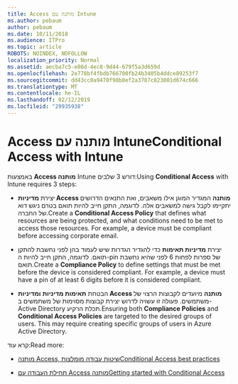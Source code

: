 ```yaml
---
title: Access מותנה עם Intune
ms.author: pebaum
author: pebaum
ms.date: 10/11/2018
ms.audience: ITPro
ms.topic: article
ROBOTS: NOINDEX, NOFOLLOW
localization_priority: Normal
ms.assetid: aecba7c5-e86d-4ec8-9d44-679f5a3d659d
ms.openlocfilehash: 2e778bf4fbdb766700fb24b3405b4ddce89253f7
ms.sourcegitcommit: dd43cc0a9470f98b8ef2a3787c823801d674c666
ms.translationtype: MT
ms.contentlocale: he-IL
ms.lasthandoff: 02/12/2019
ms.locfileid: "29935938"
---
```

# <a name="conditional-access-with-intune"></a><span data-ttu-id="b8a33-102">Access מותנה עם Intune</span><span class="sxs-lookup"><span data-stu-id="b8a33-102">Conditional Access with Intune</span></span>

<span data-ttu-id="b8a33-103">באמצעות **Access מותנה** Intune דורש 3 שלבים:</span><span class="sxs-lookup"><span data-stu-id="b8a33-103">Using **Conditional Access** with Intune requires 3 steps:</span></span> 
  
- <span data-ttu-id="b8a33-p101">יצירת **מדיניות Access מותנה** המגדיר המוגן אילו משאבים, ואת התנאים הדרושים יתקיימו לקבל גישה למשאבים אלה. לדוגמה, התקן חייב להיות תואם בטרם ניגש דוא של החברה.</span><span class="sxs-lookup"><span data-stu-id="b8a33-p101">Create a **Conditional Access Policy** that defines what resources are being protected, and what conditions need to be met to access those resources. For example, a device must be compliant before accessing corporate email.</span></span> 
    
- <span data-ttu-id="b8a33-p102">יצירת **מדיניות תאימות** כדי להגדיר הגדרות שיש לעמוד בהן לפני נחשבת להתקן תואם. לדוגמה, התקן חייב להיות ה-pin של ספרות לפחות 6 לפני שהיא נחשבת תואם.</span><span class="sxs-lookup"><span data-stu-id="b8a33-p102">Create a **Compliance Policy** to define settings that must be met before the device is considered compliant. For example, a device must have a pin of at least 6 digits before it is considered compliant.</span></span> 
    
- <span data-ttu-id="b8a33-p103">הבטחת **תאימות מדיניות** **ומדיניות Access מותנה** מיועדים לקבוצות הרצוי של משתמשים. פעולה זו עשויה לדרוש יצירת קבוצות מסוימות של משתמשים ב- Active Directory תכלת הרקיע.</span><span class="sxs-lookup"><span data-stu-id="b8a33-p103">Ensuring both **Compliance Policies** and **Conditional Access Policies** are targeted to the desired groups of users. This may require creating specific groups of users in Azure Active Directory.</span></span> 
    
<span data-ttu-id="b8a33-110">קרא עוד:</span><span class="sxs-lookup"><span data-stu-id="b8a33-110">Read more:</span></span>
  
- [<span data-ttu-id="b8a33-111">מותנה Access, שיטות עבודה מומלצות</span><span class="sxs-lookup"><span data-stu-id="b8a33-111">Conditional Access best practices</span></span>](https://docs.microsoft.com/azure/active-directory/conditional-access/best-practices)
    
- [<span data-ttu-id="b8a33-112">תחילת העבודה עם Access מותנה</span><span class="sxs-lookup"><span data-stu-id="b8a33-112">Getting started with Conditional Access </span></span>](https://docs.microsoft.com/azure/active-directory/active-directory-conditional-access-azure-portal-get-started)
    

